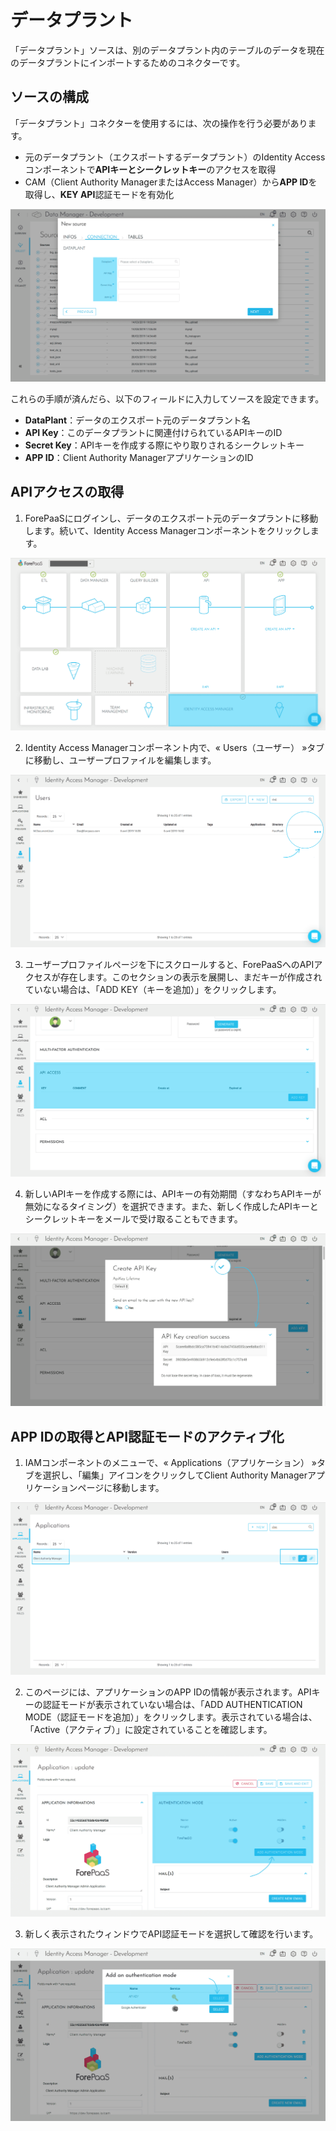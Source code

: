 # データプラント

「データプラント」ソースは、別のデータプラント内のテーブルのデータを現在のデータプラントにインポートするためのコネクターです。

## ソースの構成

「データプラント」コネクターを使用するには、次の操作を行う必要があります。
* 元のデータプラント（エクスポートするデータプラント）のIdentity Accessコンポーネントで**APIキーとシークレットキー**のアクセスを取得
* CAM（Client Authority ManagerまたはAccess Manager）から**APP ID**を取得し、**KEY API**認証モードを有効化

![alt text](picts/connector-dataplant_1.png)

これらの手順が済んだら、以下のフィールドに入力してソースを設定できます。
* **DataPlant**：データのエクスポート元のデータプラント名
* **API Key**：このデータプラントに関連付けられているAPIキーのID
* **Secret Key**：APIキーを作成する際にやり取りされるシークレットキー
* **APP ID**：Client Authority ManagerアプリケーションのID

## APIアクセスの取得

1. ForePaaSにログインし、データのエクスポート元のデータプラントに移動します。続いて、Identity Access Managerコンポーネントをクリックします。

![alt text](picts/connector-dataplant_2.png)

2. Identity Access Managerコンポーネント内で、« Users（ユーザー） »タブに移動し、ユーザープロファイルを編集します。

![alt text](picts/connector-dataplant_3.png)

3. ユーザープロファイルページを下にスクロールすると、ForePaaSへのAPIアクセスが存在します。このセクションの表示を展開し、まだキーが作成されていない場合は、「ADD KEY（キーを追加）」をクリックします。

![alt text](picts/connector-dataplant_4.png)

4. 新しいAPIキーを作成する際には、APIキーの有効期間（すなわちAPIキーが無効になるタイミング）を選択できます。また、新しく作成したAPIキーとシークレットキーをメールで受け取ることもできます。 

![alt text](picts/connector-dataplant_5.png)

## APP IDの取得とAPI認証モードのアクティブ化

1. IAMコンポーネントのメニューで、« Applications（アプリケーション） »タブを選択し、「編集」アイコンをクリックしてClient Authority Managerアプリケーションページに移動します。

![alt text](picts/connector-dataplant_6.png)

2. このページには、アプリケーションのAPP IDの情報が表示されます。APIキーの認証モードが表示されていない場合は、「ADD AUTHENTICATION MODE（認証モードを追加）」をクリックします。表示されている場合は、「Active（アクティブ）」に設定されていることを確認します。

![alt text](picts/connector-dataplant_7.png)

3. 新しく表示されたウィンドウでAPI認証モードを選択して確認を行います。 

![alt text](picts/connector-dataplant_8.png)